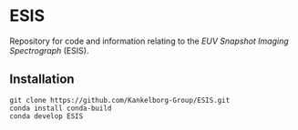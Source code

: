 # ESIS
Repository for code and information relating to the _EUV Snapshot Imaging Spectrograph_ (ESIS).

## Installation

```shell script
git clone https://github.com/Kankelborg-Group/ESIS.git
conda install conda-build
conda develop ESIS
```

